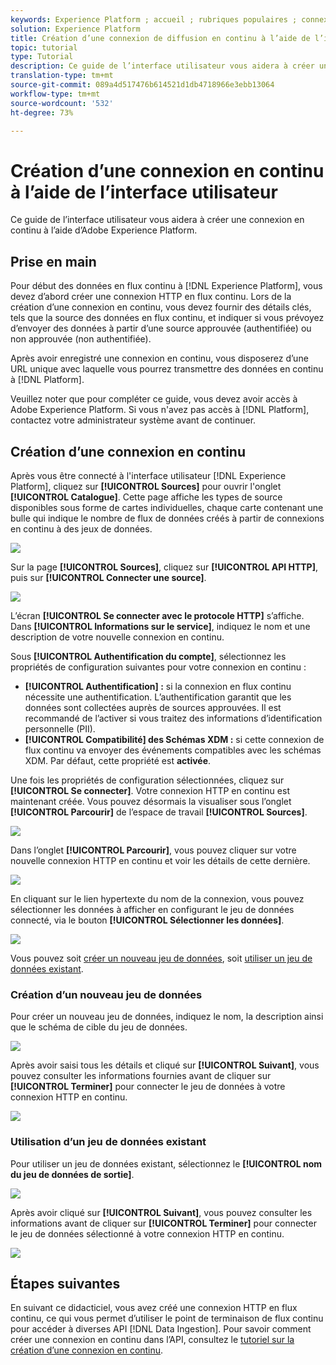 ```yaml
---
keywords: Experience Platform ; accueil ; rubriques populaires ; connexion en flux continu ; créer une connexion en flux continu ; guide ui ; didacticiel ; créer une connexion en flux continu ; assimilation en flux continu ; assimilation ;
solution: Experience Platform
title: Création d’une connexion de diffusion en continu à l’aide de l’interface utilisateur
topic: tutorial
type: Tutorial
description: Ce guide de l’interface utilisateur vous aidera à créer une connexion en continu à l’aide d’Adobe Experience Platform.
translation-type: tm+mt
source-git-commit: 089a4d517476b614521d1db4718966e3ebb13064
workflow-type: tm+mt
source-wordcount: '532'
ht-degree: 73%

---
```



# Création d’une connexion en continu à l’aide de l’interface utilisateur

Ce guide de l’interface utilisateur vous aidera à créer une connexion en continu à l’aide d’Adobe Experience Platform.

## Prise en main

Pour début des données en flux continu à [!DNL Experience Platform], vous devez d’abord créer une connexion HTTP en flux continu. Lors de la création d’une connexion en continu, vous devez fournir des détails clés, tels que la source des données en flux continu, et indiquer si vous prévoyez d’envoyer des données à partir d’une source approuvée (authentifiée) ou non approuvée (non authentifiée).

Après avoir enregistré une connexion en continu, vous disposerez d’une URL unique avec laquelle vous pourrez transmettre des données en continu à [!DNL Platform].

Veuillez noter que pour compléter ce guide, vous devez avoir accès à Adobe Experience Platform. Si vous n&#39;avez pas accès à [!DNL Platform], contactez votre administrateur système avant de continuer.

## Création d’une connexion en continu

Après vous être connecté à l&#39;interface utilisateur [!DNL Experience Platform], cliquez sur **[!UICONTROL Sources]** pour ouvrir l&#39;onglet **[!UICONTROL Catalogue]**. Cette page affiche les types de source disponibles sous forme de cartes individuelles, chaque carte contenant une bulle qui indique le nombre de flux de données créés à partir de connexions en continu à des jeux de données.

![](../images/streaming-ingestion/ui/click-sources.png)

Sur la page **[!UICONTROL Sources]**, cliquez sur **[!UICONTROL API HTTP]**, puis sur **[!UICONTROL Connecter une source]**.

![](../images/streaming-ingestion/ui/click-connect-source.png)

L’écran **[!UICONTROL Se connecter avec le protocole HTTP]** s’affiche. Dans **[!UICONTROL Informations sur le service]**, indiquez le nom et une description de votre nouvelle connexion en continu.

Sous **[!UICONTROL Authentification du compte]**, sélectionnez les propriétés de configuration suivantes pour votre connexion en continu :

- **[!UICONTROL Authentification] :** si la connexion en flux continu nécessite une authentification. L’authentification garantit que les données sont collectées auprès de sources approuvées. Il est recommandé de l’activer si vous traitez des informations d’identification personnelle (PII).
- **[!UICONTROL Compatibilité] des Schémas XDM :** si cette connexion de flux continu va envoyer des événements compatibles avec les schémas XDM. Par défaut, cette propriété est **activée**.

Une fois les propriétés de configuration sélectionnées, cliquez sur **[!UICONTROL Se connecter]**. Votre connexion HTTP en continu est maintenant créée. Vous pouvez désormais la visualiser sous l’onglet **[!UICONTROL Parcourir]** de l’espace de travail **[!UICONTROL Sources]**.

![](../images/streaming-ingestion/ui/http-sources-details.png)

Dans l’onglet **[!UICONTROL Parcourir]**, vous pouvez cliquer sur votre nouvelle connexion HTTP en continu et voir les détails de cette dernière.

![](../images/streaming-ingestion/ui/browse-sources.png)

En cliquant sur le lien hypertexte du nom de la connexion, vous pouvez sélectionner les données à afficher en configurant le jeu de données connecté, via le bouton **[!UICONTROL Sélectionner les données]**.

![](../images/streaming-ingestion/ui/select-data.png)

Vous pouvez soit [créer un nouveau jeu de données](#create-a-new-dataset), soit [utiliser un jeu de données existant](#use-an-existing-dataset).

### Création d’un nouveau jeu de données

Pour créer un nouveau jeu de données, indiquez le nom, la description ainsi que le schéma de cible du jeu de données.

![](../images/streaming-ingestion/ui/create-new-dataset.png)

Après avoir saisi tous les détails et cliqué sur **[!UICONTROL Suivant]**, vous pouvez consulter les informations fournies avant de cliquer sur **[!UICONTROL Terminer]** pour connecter le jeu de données à votre connexion HTTP en continu.

![](../images/streaming-ingestion/ui/review-create-new-dataset.png)

### Utilisation d’un jeu de données existant

Pour utiliser un jeu de données existant, sélectionnez le **[!UICONTROL nom du jeu de données de sortie]**.

![](../images/streaming-ingestion/ui/use-existing-dataset.png)

Après avoir cliqué sur **[!UICONTROL Suivant]**, vous pouvez consulter les informations avant de cliquer sur **[!UICONTROL Terminer]** pour connecter le jeu de données sélectionné à votre connexion HTTP en continu.

![](../images/streaming-ingestion/ui/review-existing-dataset.png)

## Étapes suivantes

En suivant ce didacticiel, vous avez créé une connexion HTTP en flux continu, ce qui vous permet d’utiliser le point de terminaison de flux continu pour accéder à diverses API [!DNL Data Ingestion]. Pour savoir comment créer une connexion en continu dans l’API, consultez le [tutoriel sur la création d’une connexion en continu](../tutorials/create-streaming-connection.md).
